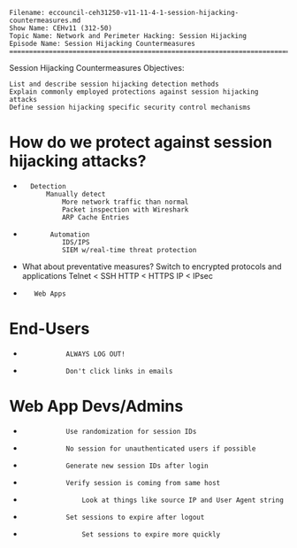     Filename: eccouncil-ceh31250-v11-11-4-1-session-hijacking-countermeasures.md
    Show Name: CEHv11 (312-50)
    Topic Name: Network and Perimeter Hacking: Session Hijacking
    Episode Name: Session Hijacking Countermeasures ================================================================================

Session Hijacking Countermeasures
Objectives:

    List and describe session hijacking detection methods
    Explain commonly employed protections against session hijacking attacks
    Define session hijacking specific security control mechanisms

#    How do we protect against session hijacking attacks?
-       Detection
            Manually detect
                More network traffic than normal
                Packet inspection with Wireshark
                ARP Cache Entries
-            Automation
                IDS/IPS
                SIEM w/real-time threat protection

-    What about preventative measures?
        Switch to encrypted protocols and applications
            Telnet < SSH
            HTTP < HTTPS
            IP < IPsec
-        Web Apps
#            End-Users
-                ALWAYS LOG OUT!
-                Don't click links in emails
#            Web App Devs/Admins
-                Use randomization for session IDs
-                No session for unauthenticated users if possible
-                Generate new session IDs after login
-                Verify session is coming from same host
-                    Look at things like source IP and User Agent string
-                Set sessions to expire after logout
-                    Set sessions to expire more quickly

